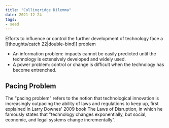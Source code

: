 ```yaml
---
title: "Collingridge Dilemma"
date: 2021-12-24
tags:
- seed
---
```


Efforts to influence or control the further development of technology face a [[thoughts/catch 22|double-bind]] problem
- An information problem: impacts cannot be easily predicted until the technology is extensively developed and widely used.
- A power problem: control or change is difficult when the technology has become entrenched.

## Pacing Problem
The "pacing problem" refers to the notion that technological innovation is increasingly outpacing the ability of laws and regulations to keep up, first explained in Larry Downes' 2009 book The Laws of Disruption, in which he famously states that "technology changes exponentially, but social, economic, and legal systems change incrementally".